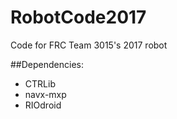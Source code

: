 # RobotCode2017
Code for FRC Team 3015's 2017 robot

##Dependencies:

* CTRLib
* navx-mxp
* RIOdroid
